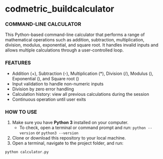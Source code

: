 # codmetric_buildcalculator
### COMMAND-LINE CALCULATOR

This Python-based command-line calculator that performs a range of mathematical operations such as addition, subtraction, multiplication, division, modulus, exponential, and square root. It handles invalid inputs and allows multiple calculations through a user-controlled loop.

### FEATURES

- Addition (+), Subtraction (-), Multiplication (*), Division (/), Modulus (), Exponential (), and Square root ()
- Input validation to handle non-numeric inputs
- Division by zero error handling
- Calculation history: view all previous calculations during the session
- Continuous operation until user exits

### HOW TO USE

1. Make sure you have **Python 3** installed on your computer.
   - To check, open a terminal or command prompt and run: `python --version` or `python3 --version`
2. Clone or download this repository to your local machine.
3. Open a terminal, navigate to the project folder, and run:

```bash
python calculator.py

